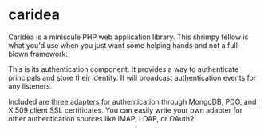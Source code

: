 # caridea
Caridea is a miniscule PHP web application library. This shrimpy fellow is what you'd use when you just want some helping hands and not a full-blown framework.

This is its authentication component. It provides a way to authenticate principals and store their identity. It will broadcast authentication events for any listeners.

Included are three adapters for authentication through MongoDB, PDO, and X.509 client SSL certificates. You can easily write your own adapter for other authentication sources like IMAP, LDAP, or OAuth2.

